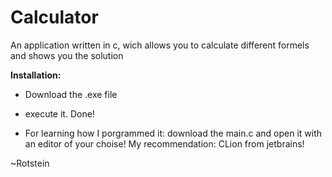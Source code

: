 # Calculator
An application written in c, wich allows you to calculate different formels and shows you the solution



**Installation:**

- Download the .exe file
- execute it. Done!

- For learning how I porgrammed it: download the main.c and open it with an editor of your choise!
  My recommendation: CLion from jetbrains!

~Rotstein
